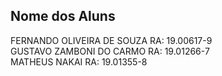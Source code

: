 ## Nome dos Aluns
FERNANDO OLIVEIRA DE SOUZA RA: 19.00617-9 <br>
GUSTAVO ZAMBONI DO CARMO RA: 19.01266-7 <br>
MATHEUS NAKAI RA: 19.01355-8<br>
